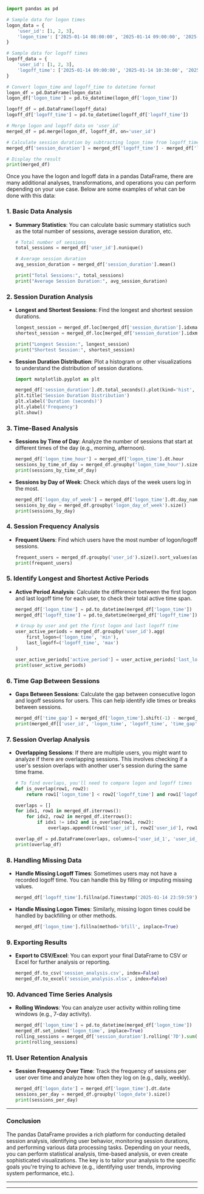 ```python
import pandas as pd

# Sample data for logon times
logon_data = {
    'user_id': [1, 2, 3],
    'logon_time': ['2025-01-14 08:00:00', '2025-01-14 09:00:00', '2025-01-14 10:00:00']
}

# Sample data for logoff times
logoff_data = {
    'user_id': [1, 2, 3],
    'logoff_time': ['2025-01-14 09:00:00', '2025-01-14 10:30:00', '2025-01-14 11:00:00']
}

# Convert logon_time and logoff_time to datetime format
logon_df = pd.DataFrame(logon_data)
logon_df['logon_time'] = pd.to_datetime(logon_df['logon_time'])

logoff_df = pd.DataFrame(logoff_data)
logoff_df['logoff_time'] = pd.to_datetime(logoff_df['logoff_time'])

# Merge logon and logoff data on 'user_id'
merged_df = pd.merge(logon_df, logoff_df, on='user_id')

# Calculate session duration by subtracting logon_time from logoff_time
merged_df['session_duration'] = merged_df['logoff_time'] - merged_df['logon_time']

# Display the result
print(merged_df)
```

Once you have the logon and logoff data in a pandas DataFrame, there are many additional analyses, transformations, and operations you can perform depending on your use case. Below are some examples of what can be done with this data:

### 1. **Basic Data Analysis**
   - **Summary Statistics**: You can calculate basic summary statistics such as the total number of sessions, average session duration, etc.
     ```python
     # Total number of sessions
     total_sessions = merged_df['user_id'].nunique()
     
     # Average session duration
     avg_session_duration = merged_df['session_duration'].mean()
     
     print("Total Sessions:", total_sessions)
     print("Average Session Duration:", avg_session_duration)
     ```

### 2. **Session Duration Analysis**
   - **Longest and Shortest Sessions**: Find the longest and shortest session durations.
     ```python
     longest_session = merged_df.loc[merged_df['session_duration'].idxmax()]
     shortest_session = merged_df.loc[merged_df['session_duration'].idxmin()]
     
     print("Longest Session:", longest_session)
     print("Shortest Session:", shortest_session)
     ```

   - **Session Duration Distribution**: Plot a histogram or other visualizations to understand the distribution of session durations.
     ```python
     import matplotlib.pyplot as plt

     merged_df['session_duration'].dt.total_seconds().plot(kind='hist', bins=10)
     plt.title('Session Duration Distribution')
     plt.xlabel('Duration (seconds)')
     plt.ylabel('Frequency')
     plt.show()
     ```

### 3. **Time-Based Analysis**
   - **Sessions by Time of Day**: Analyze the number of sessions that start at different times of the day (e.g., morning, afternoon).
     ```python
     merged_df['logon_time_hour'] = merged_df['logon_time'].dt.hour
     sessions_by_time_of_day = merged_df.groupby('logon_time_hour').size()
     print(sessions_by_time_of_day)
     ```

   - **Sessions by Day of Week**: Check which days of the week users log in the most.
     ```python
     merged_df['logon_day_of_week'] = merged_df['logon_time'].dt.day_name()
     sessions_by_day = merged_df.groupby('logon_day_of_week').size()
     print(sessions_by_day)
     ```

### 4. **Session Frequency Analysis**
   - **Frequent Users**: Find which users have the most number of logon/logoff sessions.
     ```python
     frequent_users = merged_df.groupby('user_id').size().sort_values(ascending=False)
     print(frequent_users)
     ```

### 5. **Identify Longest and Shortest Active Periods**
   - **Active Period Analysis**: Calculate the difference between the first logon and last logoff time for each user, to check their total active time span.
     ```python
     merged_df['logon_time'] = pd.to_datetime(merged_df['logon_time'])
     merged_df['logoff_time'] = pd.to_datetime(merged_df['logoff_time'])

     # Group by user and get the first logon and last logoff time
     user_active_periods = merged_df.groupby('user_id').agg(
         first_logon=('logon_time', 'min'),
         last_logoff=('logoff_time', 'max')
     )

     user_active_periods['active_period'] = user_active_periods['last_logoff'] - user_active_periods['first_logon']
     print(user_active_periods)
     ```

### 6. **Time Gap Between Sessions**
   - **Gaps Between Sessions**: Calculate the gap between consecutive logon and logoff sessions for users. This can help identify idle times or breaks between sessions.
     ```python
     merged_df['time_gap'] = merged_df['logon_time'].shift(-1) - merged_df['logoff_time']
     print(merged_df[['user_id', 'logon_time', 'logoff_time', 'time_gap']])
     ```

### 7. **Session Overlap Analysis**
   - **Overlapping Sessions**: If there are multiple users, you might want to analyze if there are overlapping sessions. This involves checking if a user's session overlaps with another user's session during the same time frame.
     ```python
     # To find overlaps, you'll need to compare logon and logoff times
     def is_overlap(row1, row2):
         return row1['logon_time'] < row2['logoff_time'] and row1['logoff_time'] > row2['logon_time']

     overlaps = []
     for idx1, row1 in merged_df.iterrows():
         for idx2, row2 in merged_df.iterrows():
             if idx1 != idx2 and is_overlap(row1, row2):
                 overlaps.append((row1['user_id'], row2['user_id'], row1['logon_time'], row1['logoff_time'], row2['logon_time'], row2['logoff_time']))
     
     overlap_df = pd.DataFrame(overlaps, columns=['user_id_1', 'user_id_2', 'logon_1', 'logoff_1', 'logon_2', 'logoff_2'])
     print(overlap_df)
     ```

### 8. **Handling Missing Data**
   - **Handle Missing Logoff Times**: Sometimes users may not have a recorded logoff time. You can handle this by filling or imputing missing values.
     ```python
     merged_df['logoff_time'].fillna(pd.Timestamp('2025-01-14 23:59:59'), inplace=True)
     ```

   - **Handle Missing Logon Times**: Similarly, missing logon times could be handled by backfilling or other methods.
     ```python
     merged_df['logon_time'].fillna(method='bfill', inplace=True)
     ```

### 9. **Exporting Results**
   - **Export to CSV/Excel**: You can export your final DataFrame to CSV or Excel for further analysis or reporting.
     ```python
     merged_df.to_csv('session_analysis.csv', index=False)
     merged_df.to_excel('session_analysis.xlsx', index=False)
     ```

### 10. **Advanced Time Series Analysis**
   - **Rolling Windows**: You can analyze user activity within rolling time windows (e.g., 7-day activity).
     ```python
     merged_df['logon_time'] = pd.to_datetime(merged_df['logon_time'])
     merged_df.set_index('logon_time', inplace=True)
     rolling_sessions = merged_df['session_duration'].rolling('7D').sum()
     print(rolling_sessions)
     ```

### 11. **User Retention Analysis**
   - **Session Frequency Over Time**: Track the frequency of sessions per user over time and analyze how often they log on (e.g., daily, weekly).
     ```python
     merged_df['logon_date'] = merged_df['logon_time'].dt.date
     sessions_per_day = merged_df.groupby('logon_date').size()
     print(sessions_per_day)
     ```

---

### Conclusion
The pandas DataFrame provides a rich platform for conducting detailed session analysis, identifying user behavior, monitoring session durations, and performing various data processing tasks. Depending on your needs, you can perform statistical analysis, time-based analysis, or even create sophisticated visualizations. The key is to tailor your analysis to the specific goals you're trying to achieve (e.g., identifying user trends, improving system performance, etc.).


---
---


